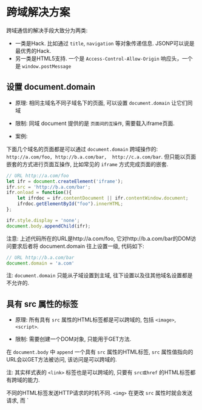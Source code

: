 # 跨域解决方案

跨域通信的解决手段大致分为两类:

- 一类是Hack. 比如通过 `title`, `navigation` 等对象传递信息. JSONP可以说是最优秀的Hack.
- 另一类是HTML5支持. 一个是 `Access-Control-Allow-Origin` 响应头，一个是 `window.postMessage`

## 设置 document.domain

- 原理: 相同主域名不同子域名下的页面, 可以设置 `document.domain` 让它们同域

- 限制: 同域 document 提供的是 `页面间的互操作`, 需要载入iframe页面.

- 案例:

下面几个域名的页面都是可以通过 `document.domain` 跨域操作的: `http://a.com/foo, http://b.a.com/bar, 
http://c.a.com/bar`. 但只能以页面嵌套的方式进行页面互操作, 比如常见的 `iframe` 方式完成页面的嵌套.

```js
// URL http://a.com/foo
let ifr = document.createElement('iframe');
ifr.src = 'http://b.a.com/bar'; 
ifr.onload = function(){
    let ifrdoc = ifr.contentDocument || ifr.contentWindow.document;
    ifrdoc.getElementById("foo").innerHTML;
};

ifr.style.display = 'none';
document.body.appendChild(ifr);
```

注意: 上述代码所在的URL是http://a.com/foo, 它对http://b.a.com/bar的DOM访问要求后者将 document.domain 
往上设置一级, 代码如下:

```js
// URL http://b.a.com/bar
document.domain = 'a.com'
```

注: `document.domain` 只能从子域设置到主域, 往下设置以及往其他域名设置都是不允许的.

## 具有 src 属性的标签

- 原理: 所有具有 `src` 属性的HTML标签都是可以跨域的, 包括 `<image>`, `<script>`.

- 限制: 需要创建一个DOM对象, 只能用于GET方法.

在 `document.body` 中 `append` 一个具有 `src` 属性的HTML标签, `src` 属性值指向的
URL会以GET方法被访问, 该访问是可以跨域的.

注: 其实样式表的 `<link>` 标签也是可以跨域的, 只要有 `src或href` 的HTML标签都有跨域的能力.

不同的HTML标签发送HTTP请求的时机不同. `<img>` 在更改 `src` 属性时就会发送请求, 而 `<script>, 
<iframe>, <link rel=stylesheet>` 只有在添加到DOM树之后才发送HTTP请求:

```jquery
let img = new Image();
img.src = "http://some/picture";　// 发送HTTP请求

let frame = $('iframe', {src:'http://some/picture'});
$('body').append(frame);          // 发送HTTP请求
```

## JSONP

- 原理: `<script>` 是可以跨域的, 而且在跨域脚本中可以直接回调当前脚本函数.

- 限制: 需要创建一个DOM对象并且添加到DOM树, 只能用于GET方法.

JSONP利用的是 `<script>` 可以跨域的特性, 跨域URL返回的脚本不仅包含数据, 还包含一个回调:

```js
// URL: http://b.a.com/foo

let data = {
    foo: 'foo',
    bar: 'bar'
};
callback(data);
```

注: 该例子只用于示例, 实际情况应当 `考虑名称隐藏等` 问题.

然后, 在主站 `http://a.com` 中, 可以这样来获取 `http://b.a.com` 的数据:

```jquery
// URL: http://a.com/foo

let callback = function(data) {
  // 处理跨域请求得到的数据
};

let script = $('script', {src: 'http://b.a.com/bar'});
$('body').append(script);
```

其实jQuery已经封装了JSONP的使用:

```jquery
$.getJSON('http://b.a.com/bar?callback=callback', function(data) {
    // 处理跨域请求得到的数据
}
```

注: `$.getJSON` 与 `$.get` 的区别是前者会把 `responseText` 转换为 JSON, 而且当
URL具有 `callback` 参数时, jQuery将会把它解释为一个 JSONP 请求, 创建 一个 `<script>`
标签来完成该请求.

## window.postMessage

- 原理: HTML5 允许窗口之间发送消息

- 限制: 浏览器需要支持 HTML5, 获取窗口句柄后才能互相通讯.

`postMessage(message, targetOrigin)` 是HTML5 引入的特性. 可以给任何一个 window 发送
消息, 不论是否同源. 第二个参数可以是 `*`, 但如果你设置了一个URL,但不相符, 那么该事件不会被分
发.

```js
// URL: http://a.com/foo
let win = window.open('http://b.com/bar');
win.postMessage('Hello, bar!', "http://b.com"); 
```

```js
// URL: http://b.com/bar
window.addEventListener('message',function(event) {
    console.log(event.data);
});
```

## Access-Control-Allow-Origin

参考: [cors](./cors.md)

## nginx代理跨域

- 原理: 同源策略是浏览器的安全策略, 不是HTTP协议的一部分. 服务端调用HTTP接口只是使用了HTTP协议. 不会
执行JS脚本, 不需要同源策略, 也就不存在跨域问题.

- 限制: 配置比较麻烦

- 思路: 前端页面的域名是frontend, api的域名是backend. 通过nginx配置一个代理服务器(域名与backend相同,
但是端口号不同)做跳板机, 反向代理访问frontend接口, 并且可以修改cookie中的domain信息, 方便前端cookie的
写入.

案例实现:
```
server {
    listen      81;
    server_name www.backend.com;
    
    location / {
        index index.html, index.htm;
        proxy_pass    http://www.backend.com:80; # 反向代理
        proxy_cookie  www.backend.com www.frontend.com; # 修改cookie里的域名
        
        add_header Access-Control-Allow-Origin "http://www.backend.com";
        add_header Access-Control-Allow-Credentials "true";
        add_header Access-Control-Allow-Methods "POST, GET, PUT, OPTIONS, DELETE";
        add_header Access-Control-Allow-Headers "Origin, X-Requested-With, Content-Type, Accept, Authorization";
    }
}
```